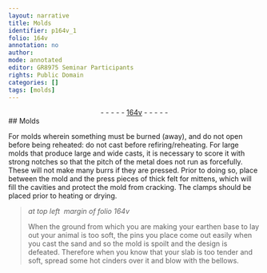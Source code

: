 ```yaml
---
layout: narrative
title: Molds
identifier: p164v_1
folio: 164v
annotation: no
author:
mode: annotated
editor: GR8975 Seminar Participants
rights: Public Domain
categories: []
tags: [molds]
---
```


 <div class="folio" align="center">- - - - - <a href="http://gallica.bnf.fr/ark:/12148/btv1b10500001g/f334.item" target="_blank">164v</a> - - - - - </div> 
## Molds

 
For <span class="material">molds</span> wherein something must be burned (away), and do not open before being reheated: do not cast before refiring/reheating. For large molds that produce large and wide casts, it is necessary to score it with strong notches so that the pitch of the metal does not run as forcefully. These will not make many burrs if they are pressed. Prior to doing so, place between the mold and the press pieces of thick felt for mittens, which will fill the cavities and protect the mold from cracking. The clamps should be placed prior to heating or drying.
 
> *at top left  margin of folio 164v*
> 
> When the ground from which you are making your earthen base to lay out your animal is too soft, the pins you place come out easily when you cast the sand and so the mold is spoilt and the design is defeated. Therefore when you know that your slab is too tender and soft, spread some hot cinders over it and blow with the bellows.
 
